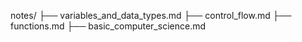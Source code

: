 notes/
  ├── variables_and_data_types.md
  ├── control_flow.md
  ├── functions.md
  ├── basic_computer_science.md
